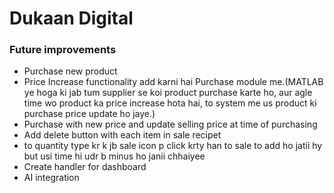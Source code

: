# Dukaan Digital

### Future improvements

*  Purchase new product 
*  Price Increase functionality add karni hai Purchase module me.(MATLAB ye hoga ki jab tum supplier se koi product purchase karte ho, aur agle time wo product ka price increase hota hai, to system me us product ki purchase price update ho jaye.)
* Purchase with new price and update selling price at time of purchasing
* Add delete button with each item in sale recipet
* to quantity type kr k jb sale icon p click krty han to sale to add ho jatii hy but usi time hi udr b minus ho janii chhaiyee
* Create handler for dashboard
* AI integration